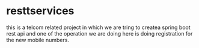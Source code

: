 # resttservices
this is a telcom related project in which we are tring to createa spring boot rest api and one of the operation we are doing here is doing registration for the new mobile numbers.
